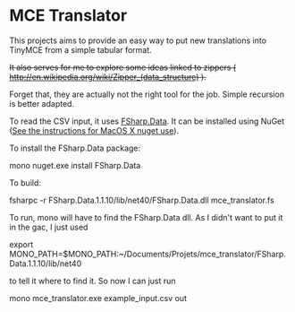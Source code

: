 MCE Translator
==============
This projects aims to provide an easy way to put new translations into
TinyMCE from a simple tabular format.

<del>It also serves for me to explore some ideas linked to zippers ( http://en.wikipedia.org/wiki/Zipper_(data_structure) ).</del>

Forget that, they are actually not the right tool for the job. Simple recursion
is better adapted.

To read the CSV input, it uses [FSharp.Data](http://fsharp.github.io/FSharp.Data/). It can be installed using NuGet ([See the instructions for MacOS X nuget use](http://orientman.wordpress.com/2012/12/29/for-the-record-how-to-run-nuget-exe-on-os-x-mountain-lion/)).

To install the FSharp.Data package:

mono nuget.exe install FSharp.Data

To build:

fsharpc -r FSharp.Data.1.1.10/lib/net40/FSharp.Data.dll mce_translator.fs

To run, mono will have to find the FSharp.Data dll. As I didn't want to put
it in the gac, I just used

export MONO_PATH=$MONO_PATH:~/Documents/Projets/mce_translator/FSharp.Data.1.1.10/lib/net40

to tell it where to find it. So now I can just run

mono mce_translator.exe example_input.csv out





